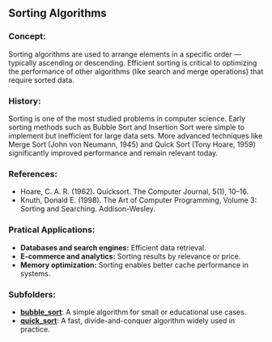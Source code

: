 ## Sorting Algorithms

### Concept:

Sorting algorithms are used to arrange elements in a specific order — typically ascending or descending. Efficient sorting is critical to optimizing the performance of other algorithms (like search and merge operations) that require sorted data.

### History:

Sorting is one of the most studied problems in computer science. Early sorting methods such as Bubble Sort and Insertion Sort were simple to implement but inefficient for large data sets. More advanced techniques like Merge Sort (John von Neumann, 1945) and Quick Sort (Tony Hoare, 1959) significantly improved performance and remain relevant today.

### References:

- Hoare, C. A. R. (1962). Quicksort. The Computer Journal, 5(1), 10–16.
- Knuth, Donald E. (1998). The Art of Computer Programming, Volume 3: Sorting and Searching. Addison-Wesley.

### Pratical Applications:

- **Databases and search engines:** Efficient data retrieval.
- **E-commerce and analytics:** Sorting results by relevance or price.
- **Memory optimization:** Sorting enables better cache performance in systems.

### Subfolders:

- [**bubble_sort**](./bubble_sort/): A simple algorithm for small or educational use cases.
- [**quick_sort**](./quick_sort/): A fast, divide-and-conquer algorithm widely used in practice.
